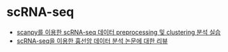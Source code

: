 # scRNA-seq

 - [scanpy를 이용한 scRNA-seq 데이터 preprocessing 및 clustering 분석 실습](https://jhlee0637.github.io/scRNAseq-analysis-practice/Tutorial_PreprocessingClustering_SCdata.html)
 - [scRNA-seq을 이용한 흉선암 데이터 분석 논문에 대한 리뷰](https://publish.obsidian.md/jhlee/Mind+Map/Paper/A+cell+atlas+of+human+thymic+development+defines+T+cell+repertoire+formation)
